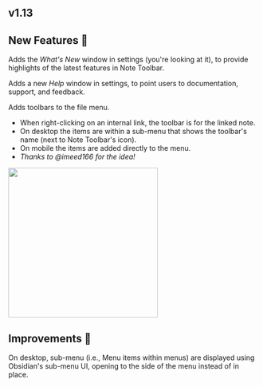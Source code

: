 ## v1.13

## New Features 🎉

Adds the _What's New_ window in settings (you're looking at it), to provide highlights of the latest features in Note Toolbar.

Adds a new _Help_ window in settings, to point users to documentation, support, and feedback.

Adds toolbars to the file menu.
- When right-clicking on an internal link, the toolbar is for the linked note.
- On desktop the items are within a sub-menu that shows the toolbar's name (next to Note Toolbar's icon).
- On mobile the items are added directly to the menu.
- _Thanks to @imeed166 for the idea!_

<img src="https://github.com/user-attachments/assets/8d650aaa-6b67-4a6b-8296-f27920214706" width="300"/>

## Improvements 🎉

On desktop, sub-menu (i.e., Menu items within menus) are displayed using Obsidian's sub-menu UI, opening to the side of the menu instead of in place.